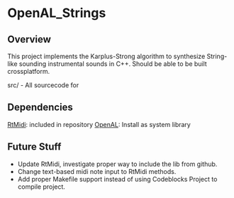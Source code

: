 OpenAL_Strings
==============

Overview
--------

This project implements the Karplus-Strong algorithm to synthesize String-like sounding instrumental sounds in C++. Should be able to be built crossplatform.

src/ - All sourcecode for 


Dependencies
------------

[RtMidi](https://github.com/thestk/rtmidi/): included in repository
[OpenAL](https://www.openal.org/): Install as system library

Future Stuff
------------

* Update RtMidi, investigate proper way to include the lib from github.
* Change text-based midi note input to RtMidi methods.
* Add proper Makefile support instead of using Codeblocks Project to compile project.
